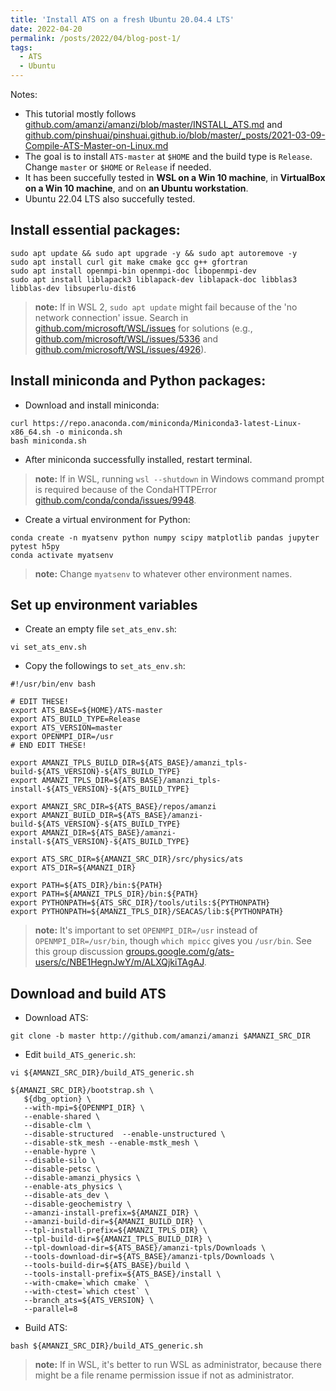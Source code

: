 ```yaml
---
title: 'Install ATS on a fresh Ubuntu 20.04.4 LTS'
date: 2022-04-20
permalink: /posts/2022/04/blog-post-1/
tags:
  - ATS 
  - Ubuntu
---
```



Notes: 
* This tutorial mostly follows [github.com/amanzi/amanzi/blob/master/INSTALL_ATS.md](https://github.com/amanzi/amanzi/blob/master/INSTALL_ATS.md) and [github.com/pinshuai/pinshuai.github.io/blob/master/_posts/2021-03-09-Compile-ATS-Master-on-Linux.md](https://github.com/pinshuai/pinshuai.github.io/blob/master/_posts/2021-03-09-Compile-ATS-Master-on-Linux.md)
* The goal is to install `ATS-master` at `$HOME` and the build type is `Release`. Change `master` or `$HOME` or `Release` if needed.
* It has been succefully tested in **WSL on a Win 10 machine**, in **VirtualBox on a Win 10 machine**, and on **an Ubuntu workstation**.
* Ubuntu 22.04 LTS also succefully tested.

## Install essential packages:

```
sudo apt update && sudo apt upgrade -y && sudo apt autoremove -y
sudo apt install curl git make cmake gcc g++ gfortran
sudo apt install openmpi-bin openmpi-doc libopenmpi-dev
sudo apt install liblapack3 liblapack-dev liblapack-doc libblas3 libblas-dev libsuperlu-dist6
```

> **note:** If in WSL 2, `sudo apt update` might fail because of the 'no network connection' issue. Search in [github.com/microsoft/WSL/issues](https://github.com/microsoft/WSL/issues) for solutions (e.g., [github.com/microsoft/WSL/issues/5336](https://github.com/microsoft/WSL/issues/5336) and [github.com/microsoft/WSL/issues/4926](https://github.com/microsoft/WSL/issues/4926)). 

## Install miniconda and Python packages:

* Download and install miniconda:

```
curl https://repo.anaconda.com/miniconda/Miniconda3-latest-Linux-x86_64.sh -o miniconda.sh
bash miniconda.sh
```

* After miniconda successfully installed, restart terminal.

> **note:** If in WSL, running `wsl --shutdown` in Windows command prompt is required because of the CondaHTTPError [github.com/conda/conda/issues/9948](https://github.com/conda/conda/issues/9948).

* Create a virtual environment for Python:

```
conda create -n myatsenv python numpy scipy matplotlib pandas jupyter pytest h5py
conda activate myatsenv
```

> **note:** Change `myatsenv` to whatever other environment names.

## Set up environment variables

* Create an empty file `set_ats_env.sh`:

```
vi set_ats_env.sh
```

* Copy the followings to `set_ats_env.sh`:

```
#!/usr/bin/env bash

# EDIT THESE!
export ATS_BASE=${HOME}/ATS-master
export ATS_BUILD_TYPE=Release
export ATS_VERSION=master
export OPENMPI_DIR=/usr
# END EDIT THESE!

export AMANZI_TPLS_BUILD_DIR=${ATS_BASE}/amanzi_tpls-build-${ATS_VERSION}-${ATS_BUILD_TYPE}
export AMANZI_TPLS_DIR=${ATS_BASE}/amanzi_tpls-install-${ATS_VERSION}-${ATS_BUILD_TYPE}

export AMANZI_SRC_DIR=${ATS_BASE}/repos/amanzi
export AMANZI_BUILD_DIR=${ATS_BASE}/amanzi-build-${ATS_VERSION}-${ATS_BUILD_TYPE}
export AMANZI_DIR=${ATS_BASE}/amanzi-install-${ATS_VERSION}-${ATS_BUILD_TYPE}

export ATS_SRC_DIR=${AMANZI_SRC_DIR}/src/physics/ats
export ATS_DIR=${AMANZI_DIR}

export PATH=${ATS_DIR}/bin:${PATH}
export PATH=${AMANZI_TPLS_DIR}/bin:${PATH}
export PYTHONPATH=${ATS_SRC_DIR}/tools/utils:${PYTHONPATH}
export PYTHONPATH=${AMANZI_TPLS_DIR}/SEACAS/lib:${PYTHONPATH}
```

> **note:** It's important to set `OPENMPI_DIR=/usr` instead of `OPENMPI_DIR=/usr/bin`, though `which mpicc` gives you `/usr/bin`. See this group discussion [groups.google.com/g/ats-users/c/NBE1HegnJwY/m/ALXQjkiTAgAJ](https://groups.google.com/g/ats-users/c/NBE1HegnJwY/m/ALXQjkiTAgAJ).

## Download and build ATS

* Download ATS:

```
git clone -b master http://github.com/amanzi/amanzi $AMANZI_SRC_DIR
```

* Edit `build_ATS_generic.sh`:

```
vi ${AMANZI_SRC_DIR}/build_ATS_generic.sh
```

```
${AMANZI_SRC_DIR}/bootstrap.sh \
   ${dbg_option} \
   --with-mpi=${OPENMPI_DIR} \
   --enable-shared \
   --disable-clm \
   --disable-structured  --enable-unstructured \
   --disable-stk_mesh --enable-mstk_mesh \
   --enable-hypre \
   --disable-silo \
   --disable-petsc \
   --disable-amanzi_physics \
   --enable-ats_physics \
   --disable-ats_dev \
   --disable-geochemistry \
   --amanzi-install-prefix=${AMANZI_DIR} \
   --amanzi-build-dir=${AMANZI_BUILD_DIR} \
   --tpl-install-prefix=${AMANZI_TPLS_DIR} \
   --tpl-build-dir=${AMANZI_TPLS_BUILD_DIR} \
   --tpl-download-dir=${ATS_BASE}/amanzi-tpls/Downloads \
   --tools-download-dir=${ATS_BASE}/amanzi-tpls/Downloads \
   --tools-build-dir=${ATS_BASE}/build \
   --tools-install-prefix=${ATS_BASE}/install \
   --with-cmake=`which cmake` \
   --with-ctest=`which ctest` \
   --branch_ats=${ATS_VERSION} \
   --parallel=8
```

* Build ATS:

```
bash ${AMANZI_SRC_DIR}/build_ATS_generic.sh
```

> **note:** If in WSL, it's better to run WSL as administrator, because there might be a file rename permission issue if not as administrator.
